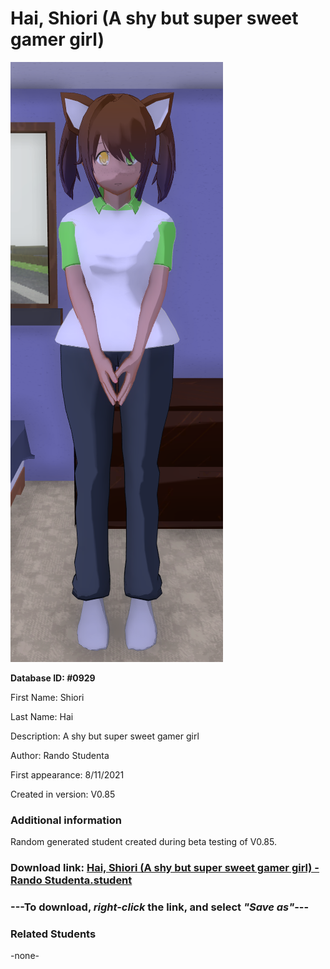 # Hai, Shiori (A shy but super sweet gamer girl)

<img src="../../Files/Images/Hai, Shiori (A shy but super sweet gamer girl).png" title="Hai, Shiori (A shy but super sweet gamer girl) - Rando Studenta">

**Database ID: #0929**

First Name: Shiori

Last Name: Hai

Description: A shy but super sweet gamer girl

Author: Rando Studenta

First appearance: 8/11/2021

Created in version: V0.85

### Additional information

Random generated student created during beta testing of V0.85.

### Download link: <a href="https://raw.githubusercontent.com/Arbiter1223/Daigaku-Gurashi-Custom-Students/master/Files/Student%20Files/Hai%2C%20Shiori%20(A%20shy%20but%20super%20sweet%20gamer%20girl)%20-%20Rando%20Studenta.student">Hai, Shiori (A shy but super sweet gamer girl) - Rando Studenta.student</a>

### ---**To download, _right-click_ the link, and select _"Save as"_**---

### Related Students

-none-
